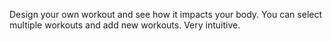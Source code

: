 Design your own workout and see how it impacts your body.
You can select multiple workouts and add new workouts.
Very intuitive. 
